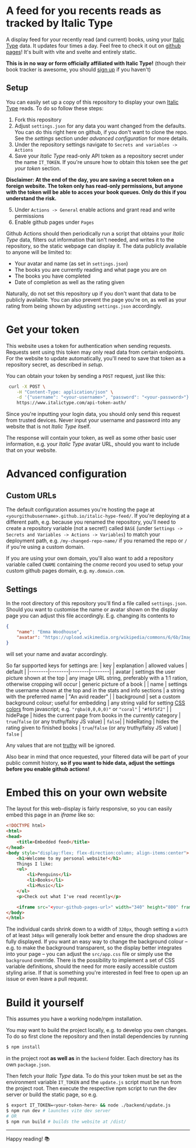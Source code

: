 # A feed for you recents reads as tracked by Italic Type
A display feed for your recently read (and current) books, using your [Italic Type](https://www.italictype.com/) data. It updates four times a day. Feel free to check it out on [github pages](https://sebastian-stubenvoll.github.io/italic-hype-feed/)!
It's built with vite and svelte and entirely static.

**This is in no way or form officially affiliated with Italic Type!**
(though their book tracker is awesome, you should [sign up](https://www.italictype.com/) if you haven't)

## Setup

You can easily set up a copy of this repository to display your own [Italic Type](https://www.italictype.com/) reads. 
To do so follow these steps:

1. Fork this repository
2. Adjust `settings.json` for any data you want changed from the defaults.
    You can do this right here on github, if you don't want to clone the repo.
    See the *settings* section under *advanced configuration* for more details.
3. Under the repository settings navigate to `Secrets and variables -> Actions`
4. Save your *Italic Type* read-only API token as a repository secret under the name `IT_TOKEN`.
   If you're unsure how to obtain this token see the *get your token* section.
   
**Disclaimer: At the end of the day, you are saving a secret token on a
   foreign website. The token only has read-only permissions, but anyone with the token
   will be able to acces your book queues. Only do this if you understand the risk.**

5. Under `Actions -> General` enable actions and grant read and write
   permissions
6. Enable github pages under `Pages`

Github Actions should then periodically run a script that obtains your
*Italic Type* data, filters out information that isn't needed, and writes it to the
repository, so the static webpage can display it. The data publicly available
to anyone will be limited to:

+ Your avatar and name (as set in `settings.json`)
+ The books you are currently reading and what page you are on
+ The books you have completed
+ Date of completion as well as the rating given

Naturally, do not set this repository up if you don't want that data to be publicly available. You can also prevent the page you're on, as well as your rating from being shown by adjusting `settings.json` accordingly.

# Get your token
This website uses a token for authentication when sending requests. Requests sent using this token may only read data from certain endpoints. For the website to update automatically, you'll need to save that token as a repository secret, as described in *setup*.

You can obtain your token by sending a `POST` request, just like this:
```bash
 curl -X POST \
    -H "Content-Type: application/json" \
    -d '{"username": "<your-username>", "password": "<your-password>"}' \
    https://www.italictype.com/api-token-auth/
```
Since you're inputting your login data, you should only send this request from trusted devices. Never input your username and password into any website that is not *Italic Type* itself.

The response will contain your token, as well as some other basic user information, e.g. your *Italic Type* avatar URL, should you want to include that on your website.

# Advanced configuration

## Custom URLs
The default configuration assumes you're hosting the page at `<yourgithubusername>.github.io/italic-hype-feed/`. If you're deploying at a different path, e.g. because you renamed the repository, you'll need to create a repository variable (not a secret!) called `BASE` (under `Settings -> Secrets and Variables -> Actions -> Variables`) to match your deployment path, e.g. `/my-changed-repo-name/` if you renamed the repo or `/` if you're using a custom domain.

If you are using your own domain, you'll also want to add a repository variable called
`CNAME` containing the *cname* record you used to setup your custom github pages
domain, e.g. `my.domain.com`.

## Settings
In the root directory of this repository you'll find a file called `settings.json`. Should you want to customise the name or avatar shown on the display page you can adjust this file accordingly. E.g. changing its contents to
```json
{
    "name": "Emma Woodhouse",
    "avatar": "https://upload.wikimedia.org/wikipedia/commons/6/6b/Image_taken_from_page_379_of_%27%28Emma._New_edition.%29%27_%2811299328635%29_%28cropped%29.jpg"
}
```
will set your name and avatar accordingly.

So far supported keys for settings are:
| key | explanation | allowed values | default |
|--------|--------|--------|--------|
| avatar | settings the user picture shown at the top | any image URL string, preferably with a 1:1 ration, otherwise cropping will occur | generic picture of a book |
|  name  |  settings the username shown at the top and in the stats and info sections  |  a string with the preferred name  | "An avid reader" |
|  background  |  set a custom background colour; useful for embedding |  any string valid for setting [CSS colors](https://developer.mozilla.org/en-US/docs/Web/CSS/color_value) from javascript; e.g. `"rgba(0,0,0,0)"` or `"coral"` | `"#f6f5f2"` |
| hidePage | hides the current page from books in the *currently* category | `true`/`false` (or any truthy/falsy JS value) | `false`| 
| hideRating | hides the rating given to finished books | `true`/`false` (or any truthy/falsy JS value) | `false` |


Any values that are not [truthy](https://developer.mozilla.org/en-US/docs/Glossary/Truthy) will be ignored.

Also bear in mind that once requested, your filtered data will be part of your
public commit history, **so if you want to hide data, adjust the settings before you
enable github actions!**

# Embed this on your own website
The layout for this web-display is fairly responsive, so you can easily embed
this page in an *iframe* like so:
```html
<!DOCTYPE html>
<html>
<head>
    <title>Embedded feed</title>
</head>
<body style="display:flex; flex-direction:column; align-items:center">
    <h1>Welcome to my personal website!</h1>
    Things I like:
    <ul>
        <li>Penguins</li>
        <li>Books</li>
        <li>Music</li>
    </ul>
    <p>Check out what I've read recently</p>

    <iframe src="<your-github-pages-url>" width="340" height="800" frameborder="0"></iframe>
</body>
</html>
```
The individual cards shrink down to a width of `320px`, though setting a `width` of at least `340px` will generally look better and ensure the drop shadows are fully displayed. If you want an easy way to change the background colour – e.g. to make the background transparent, so the display better integrates into your page – you can adjust the `src/app.css` file or simply use the `background` override. There is the possibility to implement a set of CSS variable definitions, should the need for more easily accessible custom styling arise. If that is something you're interested in feel free to open up an issue or even leave a pull request.

# Build it yourself

This assumes you have a working node/npm installation.

You may want to build the project locally, e.g. to develop you own changes.
To do so first clone the repository and then install dependencies by running

```bash
$ npm install
```
in the project root **as well as** in the `backend` folder.
Each directory has its own `package.json`.

Then fetch your *Italic Type* data. To do this your token must be set as the environment variable `IT_TOKEN` and the `update.js` script must be run from the project root. Then execute the respective npm script to run the dev server or build the static page, so e.g.
```bash
$ export IT_TOKEN=<your-token-here> && node ./backend/update.js
$ npm run dev # launches vite dev server
# OR
$ npm run build # builds the website at /dist/
```

---

Happy reading! 📚


